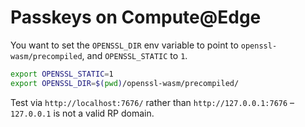 # Passkeys on Compute@Edge

You want to set the `OPENSSL_DIR` env variable to point to `openssl-wasm/precompiled`, and `OPENSSL_STATIC` to `1`.

```sh
export OPENSSL_STATIC=1
export OPENSSL_DIR=$(pwd)/openssl-wasm/precompiled/
```

Test via `http://localhost:7676/` rather than `http://127.0.0.1:7676` – `127.0.0.1` is not a valid RP domain.